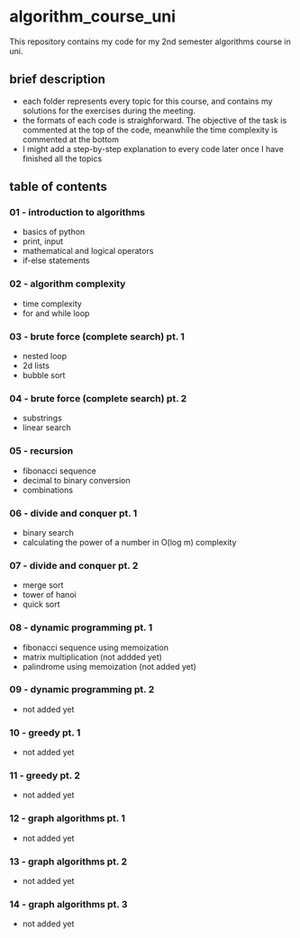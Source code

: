 # algorithm_course_uni

This repository contains my code for my 2nd semester algorithms course in uni.

## brief description

- each folder represents every topic for this course, and contains my solutions for the exercises during the meeting.
- the formats of each code is straighforward. The objective of the task is commented at the top of the code, meanwhile the time complexity is commented at the bottom
- I might add a step-by-step explanation to every code later once I have finished all the topics

## table of contents

### 01 - introduction to algorithms

- basics of python
- print, input
- mathematical and logical operators
- if-else statements

### 02 - algorithm complexity

- time complexity
- for and while loop

### 03 - brute force (complete search) pt. 1

- nested loop
- 2d lists
- bubble sort

### 04 - brute force (complete search) pt. 2

- substrings
- linear search

### 05 - recursion

- fibonacci sequence
- decimal to binary conversion
- combinations

### 06 - divide and conquer pt. 1

- binary search
- calculating the power of a number in O(log m) complexity

### 07 - divide and conquer pt. 2

- merge sort
- tower of hanoi
- quick sort

### 08 - dynamic programming pt. 1

- fibonacci sequence using memoization
- matrix multiplication (not addded yet)
- palindrome using memoization (not added yet)

### 09 - dynamic programming pt. 2

- not added yet

### 10 - greedy pt. 1

- not added yet

### 11 - greedy pt. 2

- not added yet

### 12 - graph algorithms pt. 1

- not added yet

### 13 - graph algorithms pt. 2

- not added yet

### 14 - graph algorithms pt. 3

- not added yet

